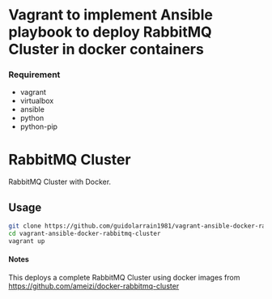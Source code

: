 # Vagrant to implement Ansible playbook to deploy RabbitMQ Cluster in docker containers

### Requirement

- vagrant
- virtualbox
- ansible
- python
- python-pip

# RabbitMQ Cluster
RabbitMQ Cluster with Docker.

## Usage
```sh
git clone https://github.com/guidolarrain1981/vagrant-ansible-docker-rabbitmq-cluster.git
cd vagrant-ansible-docker-rabbitmq-cluster
vagrant up
```

#### Notes
This deploys a complete RabbitMQ Cluster using docker images from https://github.com/ameizi/docker-rabbitmq-cluster
